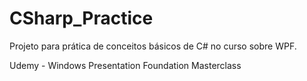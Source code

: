 # CSharp_Practice

Projeto para prática de conceitos básicos de C# no curso sobre WPF.

Udemy - Windows Presentation Foundation Masterclass
